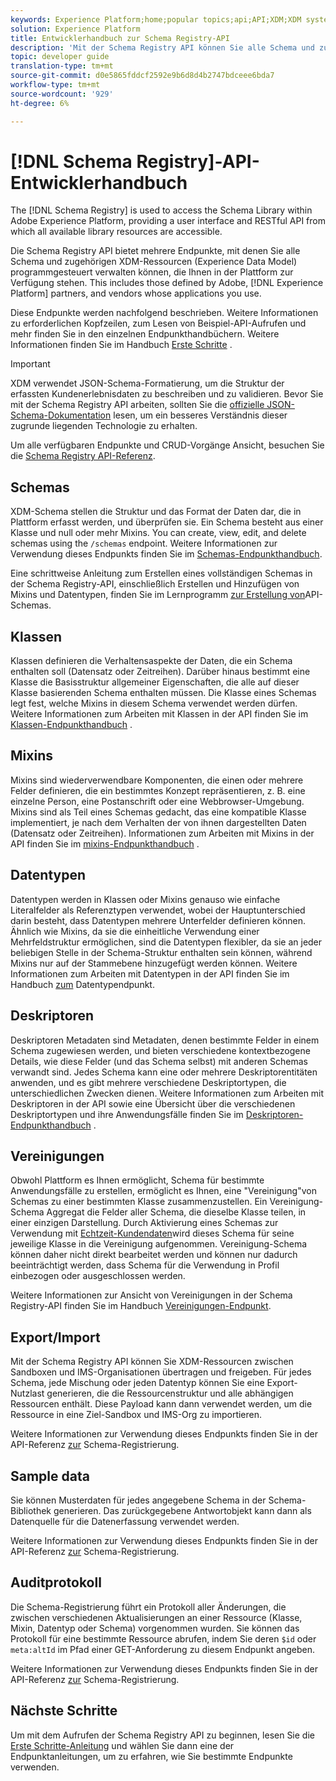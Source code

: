 ```yaml
---
keywords: Experience Platform;home;popular topics;api;API;XDM;XDM system;;experience data model;Experience data model;Experience Data Model;data model;Data Model;schema registry;Schema Registry;
solution: Experience Platform
title: Entwicklerhandbuch zur Schema Registry-API
description: 'Mit der Schema Registry API können Sie alle Schema und zugehörigen XDM-Ressourcen, die Ihnen in der Experience Platform zur Verfügung stehen, programmatisch verwalten. '
topic: developer guide
translation-type: tm+mt
source-git-commit: d0e5865fddcf2592e9b6d8d4b2747bdceee6bda7
workflow-type: tm+mt
source-wordcount: '929'
ht-degree: 6%

---
```



# [!DNL Schema Registry]-API-Entwicklerhandbuch

The [!DNL Schema Registry] is used to access the Schema Library within Adobe Experience Platform, providing a user interface and RESTful API from which all available library resources are accessible.

Die Schema Registry API bietet mehrere Endpunkte, mit denen Sie alle Schema und zugehörigen XDM-Ressourcen (Experience Data Model) programmgesteuert verwalten können, die Ihnen in der Plattform zur Verfügung stehen. This includes those defined by Adobe, [!DNL Experience Platform] partners, and vendors whose applications you use.

Diese Endpunkte werden nachfolgend beschrieben. Weitere Informationen zu erforderlichen Kopfzeilen, zum Lesen von Beispiel-API-Aufrufen und mehr finden Sie in den einzelnen Endpunkthandbüchern. Weitere Informationen finden Sie im Handbuch [Erste Schritte](./getting-started.md) .

>[!IMPORTANT]
>
>XDM verwendet JSON-Schema-Formatierung, um die Struktur der erfassten Kundenerlebnisdaten zu beschreiben und zu validieren. Bevor Sie mit der Schema Registry API arbeiten, sollten Sie die [offizielle JSON-Schema-Dokumentation](https://json-schema.org/) lesen, um ein besseres Verständnis dieser zugrunde liegenden Technologie zu erhalten.

Um alle verfügbaren Endpunkte und CRUD-Vorgänge Ansicht, besuchen Sie die [Schema Registry API-Referenz](https://www.adobe.io/apis/experienceplatform/home/api-reference.html#!acpdr/swagger-specs/schema-registry.yaml).

## Schemas

XDM-Schema stellen die Struktur und das Format der Daten dar, die in Plattform erfasst werden, und überprüfen sie. Ein Schema besteht aus einer Klasse und null oder mehr Mixins. You can create, view, edit, and delete schemas using the `/schemas` endpoint. Weitere Informationen zur Verwendung dieses Endpunkts finden Sie im [Schemas-Endpunkthandbuch](./schemas.md).

Eine schrittweise Anleitung zum Erstellen eines vollständigen Schemas in der Schema Registry-API, einschließlich Erstellen und Hinzufügen von Mixins und Datentypen, finden Sie im Lernprogramm [zur Erstellung von](../tutorials/create-schema-api.md)API-Schemas.

## Klassen

Klassen definieren die Verhaltensaspekte der Daten, die ein Schema enthalten soll (Datensatz oder Zeitreihen). Darüber hinaus bestimmt eine Klasse die Basisstruktur allgemeiner Eigenschaften, die alle auf dieser Klasse basierenden Schema enthalten müssen. Die Klasse eines Schemas legt fest, welche Mixins in diesem Schema verwendet werden dürfen. Weitere Informationen zum Arbeiten mit Klassen in der API finden Sie im [Klassen-Endpunkthandbuch](./classes.md) .

## Mixins

Mixins sind wiederverwendbare Komponenten, die einen oder mehrere Felder definieren, die ein bestimmtes Konzept repräsentieren, z. B. eine einzelne Person, eine Postanschrift oder eine Webbrowser-Umgebung. Mixins sind als Teil eines Schemas gedacht, das eine kompatible Klasse implementiert, je nach dem Verhalten der von ihnen dargestellten Daten (Datensatz oder Zeitreihen). Informationen zum Arbeiten mit Mixins in der API finden Sie im [mixins-Endpunkthandbuch](./mixins.md) .

## Datentypen

Datentypen werden in Klassen oder Mixins genauso wie einfache Literalfelder als Referenztypen verwendet, wobei der Hauptunterschied darin besteht, dass Datentypen mehrere Unterfelder definieren können. Ähnlich wie Mixins, da sie die einheitliche Verwendung einer Mehrfeldstruktur ermöglichen, sind die Datentypen flexibler, da sie an jeder beliebigen Stelle in der Schema-Struktur enthalten sein können, während Mixins nur auf der Stammebene hinzugefügt werden können. Weitere Informationen zum Arbeiten mit Datentypen in der API finden Sie im Handbuch [zum](./data-types.md) Datentypendpunkt.

## Deskriptoren

Deskriptoren Metadaten sind Metadaten, denen bestimmte Felder in einem Schema zugewiesen werden, und bieten verschiedene kontextbezogene Details, wie diese Felder (und das Schema selbst) mit anderen Schemas verwandt sind. Jedes Schema kann eine oder mehrere Deskriptorentitäten anwenden, und es gibt mehrere verschiedene Deskriptortypen, die unterschiedlichen Zwecken dienen. Weitere Informationen zum Arbeiten mit Deskriptoren in der API sowie eine Übersicht über die verschiedenen Deskriptortypen und ihre Anwendungsfälle finden Sie im [Deskriptoren-Endpunkthandbuch](./descriptors.md) .

## Vereinigungen

Obwohl Plattform es Ihnen ermöglicht, Schema für bestimmte Anwendungsfälle zu erstellen, ermöglicht es Ihnen, eine &quot;Vereinigung&quot;von Schemas zu einer bestimmten Klasse zusammenzustellen. Ein Vereinigung-Schema Aggregat die Felder aller Schema, die dieselbe Klasse teilen, in einer einzigen Darstellung. Durch Aktivierung eines Schemas zur Verwendung mit [Echtzeit-Kundendaten](../../profile/home.md)wird dieses Schema für seine jeweilige Klasse in die Vereinigung aufgenommen. Vereinigung-Schema können daher nicht direkt bearbeitet werden und können nur dadurch beeinträchtigt werden, dass Schema für die Verwendung in Profil einbezogen oder ausgeschlossen werden.

Weitere Informationen zur Ansicht von Vereinigungen in der Schema Registry-API finden Sie im Handbuch [Vereinigungen-Endpunkt](./unions.md).

## Export/Import

Mit der Schema Registry API können Sie XDM-Ressourcen zwischen Sandboxen und IMS-Organisationen übertragen und freigeben. Für jedes Schema, jede Mischung oder jeden Datentyp können Sie eine Export-Nutzlast generieren, die die Ressourcenstruktur und alle abhängigen Ressourcen enthält. Diese Payload kann dann verwendet werden, um die Ressource in eine Ziel-Sandbox und IMS-Org zu importieren.

Weitere Informationen zur Verwendung dieses Endpunkts finden Sie in der API-Referenz [zur](https://www.adobe.io/apis/experienceplatform/home/api-reference.html#!acpdr/swagger-specs/schema-registry.yaml) Schema-Registrierung.

## Sample data

Sie können Musterdaten für jedes angegebene Schema in der Schema-Bibliothek generieren. Das zurückgegebene Antwortobjekt kann dann als Datenquelle für die Datenerfassung verwendet werden.

Weitere Informationen zur Verwendung dieses Endpunkts finden Sie in der API-Referenz [zur](https://www.adobe.io/apis/experienceplatform/home/api-reference.html#!acpdr/swagger-specs/schema-registry.yaml) Schema-Registrierung.

## Auditprotokoll

Die Schema-Registrierung führt ein Protokoll aller Änderungen, die zwischen verschiedenen Aktualisierungen an einer Ressource (Klasse, Mixin, Datentyp oder Schema) vorgenommen wurden. Sie können das Protokoll für eine bestimmte Ressource abrufen, indem Sie deren `$id` oder `meta:altId` im Pfad einer GET-Anforderung zu diesem Endpunkt angeben.

Weitere Informationen zur Verwendung dieses Endpunkts finden Sie in der API-Referenz [zur](https://www.adobe.io/apis/experienceplatform/home/api-reference.html#!acpdr/swagger-specs/schema-registry.yaml) Schema-Registrierung.

## Nächste Schritte

Um mit dem Aufrufen der Schema Registry API zu beginnen, lesen Sie die [Erste Schritte-Anleitung](./getting-started.md) und wählen Sie dann eine der Endpunktanleitungen, um zu erfahren, wie Sie bestimmte Endpunkte verwenden.